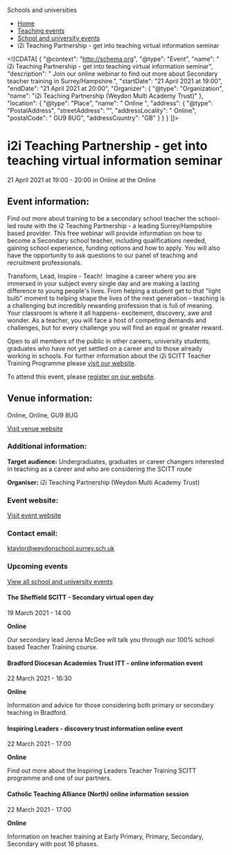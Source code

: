 Schools and universities

*   [Home](/)
*   [Teaching events](/teaching-events)
*   [School and university events](/teaching-events/training-provider-events)
*   i2i Teaching Partnership - get into teaching virtual information seminar

<!\[CDATA\[ { "@context": "http://schema.org", "@type": "Event", "name": " i2i Teaching Partnership - get into teaching virtual information seminar", "description": " Join our online webinar to find out more about Secondary teacher training in Surrey/Hampshire.", "startDate": "21 April 2021 at 19:00", "endDate": "21 April 2021 at 20:00", "Organizer": { "@type": "Organization", "name": "i2i Teaching Partnership (Weydon Multi Academy Trust)" }, "location": { "@type": "Place", "name": " Online ", "address": { "@type": "PostalAddress", "streetAddress": "", "addressLocality": " Online", "postalCode": " GU9 8UG", "addressCountry": "GB" } } } \]\]>

i2i Teaching Partnership - get into teaching virtual information seminar
========================================================================

21 April 2021 at 19:00 - 20:00 in Online at the Online

Event information:
------------------

Find out more about training to be a secondary school teacher the school-led route with the i2 Teaching Partnership - a leading Surrey/Hampshire based provider. This free webinar will provide information on how to become a Secondary school teacher, including qualifications needed, gaining school experience, funding options and how to apply. You will also have the opportunity to ask questions to our panel of teaching and recruitment professionals.

Transform, Lead, Inspire - Teach!  Imagine a career where you are immersed in your subject every single day and are making a lasting difference to young people's lives. From helping a student get to that "light bulb" moment to helping shape the lives of the next generation – teaching is a challenging but incredibly rewarding profession that is full of meaning. Your classroom is where it all happens- excitement, discovery, awe and wonder. As a teacher, you will face a host of competing demands and challenges, but for every challenge you will find an equal or greater reward.

Open to all members of the public in other careers, university students, graduates who have not yet settled on a career and to those already working in schools. For further information about the i2i SCITT Teacher Training Programme please [visit our website](https://www.i2ipartnership.co.uk/).

To attend this event, please [register on our website](https://www.i2ipartnership.co.uk/443/upcoming-events).

Venue information:
------------------

Online, Online, GU9 8UG

[Visit venue website](https://www.i2ipartnership.co.uk/ "Online")

### Additional information:

**Target audience:** Undergraduates, graduates or career changers interested in teaching as a career and who are considering the SCITT route

**Organiser:** i2i Teaching Partnership (Weydon Multi Academy Trust)

### Event website:

[Visit event website](https://www.i2ipartnership.co.uk/443/upcoming-events)

### Contact email:

[ktaylor@weydonschool.surrey.sch.uk](mailto:ktaylor@weydonschool.surrey.sch.uk)

### Upcoming events

[View all school and university events](/teaching-events/training-provider-events)

[](/teaching-events/training-provider-events/210319-the-sheffield-scitt-secondary-virtual-open-day)

#### The Sheffield SCITT - Secondary virtual open day

19 March 2021 - 14:00

**Online**

Our secondary lead Jenna McGee will talk you through our 100% school based Teacher Training course.

[](/teaching-events/training-provider-events/210322-bradford-diocesan-academies-trust-itt-online-information-event)

#### Bradford Diocesan Academies Trust ITT - online information event

22 March 2021 - 16:30

**Online**

Information and advice for those considering both primary or secondary teaching in Bradford.

[](/teaching-events/training-provider-events/210322-inspiring-leaders-discovery-trust-information-online-event)

#### Inspiring Leaders - discovery trust information online event

22 March 2021 - 17:00

**Online**

Find out more about the Inspiring Leaders Teacher Training SCITT programme and one of our partners.

[](/teaching-events/training-provider-events/210322-catholic-teaching-alliance-north-online-information-session)

#### Catholic Teaching Alliance (North) online information session

22 March 2021 - 17:00

**Online**

Information on teacher training at Early Primary, Primary, Secondary, Secondary with post 16 phases.